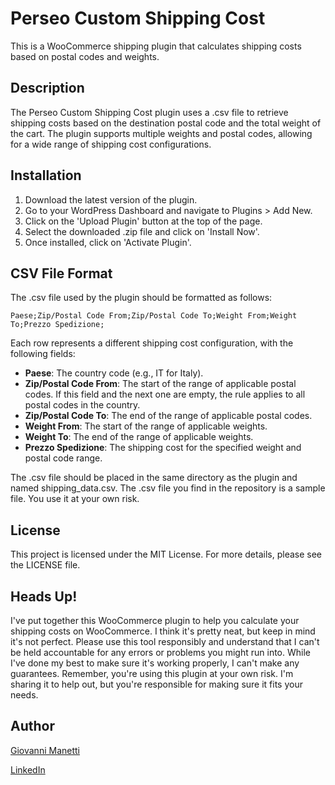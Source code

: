 # Perseo Custom Shipping Cost

This is a WooCommerce shipping plugin that calculates shipping costs based on postal codes and weights.

## Description

The Perseo Custom Shipping Cost plugin uses a .csv file to retrieve shipping costs based on the destination postal code and the total weight of the cart. The plugin supports multiple weights and postal codes, allowing for a wide range of shipping cost configurations.

## Installation

1. Download the latest version of the plugin.
2. Go to your WordPress Dashboard and navigate to Plugins > Add New.
3. Click on the 'Upload Plugin' button at the top of the page.
4. Select the downloaded .zip file and click on 'Install Now'.
5. Once installed, click on 'Activate Plugin'.

## CSV File Format

The .csv file used by the plugin should be formatted as follows:

`Paese;Zip/Postal Code From;Zip/Postal Code To;Weight From;Weight To;Prezzo Spedizione;`

Each row represents a different shipping cost configuration, with the following fields:

- **Paese**: The country code (e.g., IT for Italy).
- **Zip/Postal Code From**: The start of the range of applicable postal codes. If this field and the next one are empty, the rule applies to all postal codes in the country.
- **Zip/Postal Code To**: The end of the range of applicable postal codes.
- **Weight From**: The start of the range of applicable weights.
- **Weight To**: The end of the range of applicable weights.
- **Prezzo Spedizione**: The shipping cost for the specified weight and postal code range.

The .csv file should be placed in the same directory as the plugin and named shipping_data.csv.
The .csv file you find in the repository is a sample file. You use it at your own risk.

## License
This project is licensed under the MIT License. For more details, please see the LICENSE file.

## Heads Up!
I've put together this WooCommerce plugin to help you calculate your shipping costs on WooCommerce. I think it's pretty neat, but keep in mind it's not perfect. 
Please use this tool responsibly and understand that I can't be held accountable for any errors or problems you might run into. While I've done my best to make sure it's working properly, I can't make any guarantees. 
Remember, you're using this plugin at your own risk. I'm sharing it to help out, but you're responsible for making sure it fits your needs.

## Author
[Giovanni Manetti](https://github.com/giovannimanetti11)

[LinkedIn](https://www.linkedin.com/in/giovannimanetti/)
